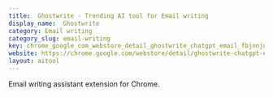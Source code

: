 ```yaml
---
title:  Ghostwrite - Trending AI tool for Email writing
display_name:  Ghostwrite
category: Email writing
category_slug: email-writing
key: chrome_google_com_webstore_detail_ghostwrite_chatgpt_email_fbjnnjochao
website: https://chrome.google.com/webstore/detail/ghostwrite-chatgpt-email/fbjnnjochaopepfjpngghafgnafebkjh?hl=en&authuser=0
layout: aitool
---
```


Email writing assistant extension for Chrome.
